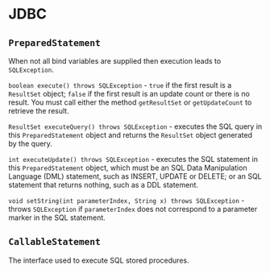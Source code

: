 # JDBC

## `PreparedStatement`

When not all bind variables are supplied then execution leads to `SQLException`.

`boolean execute() throws SQLException` - `true` if the first result is a `ResultSet` object; `false` if the first result is an update count or there is no result. You must call either the method `getResultSet` or `getUpdateCount` to retrieve the result.

`ResultSet executeQuery() throws SQLException` - executes the SQL query in this `PreparedStatement` object and returns the `ResultSet` object generated by the query.

`int executeUpdate() throws SQLException` - executes the SQL statement in this `PreparedStatement` object, which must be an SQL Data Manipulation Language \(DML\) statement, such as INSERT, UPDATE or DELETE; or an SQL statement that returns nothing, such as a DDL statement.

`void setString(int parameterIndex, String x) throws SQLException` - throws `SQLException` if `parameterIndex` does not correspond to a parameter marker in the SQL statement.

## `CallableStatement`

The interface used to execute SQL stored procedures.

